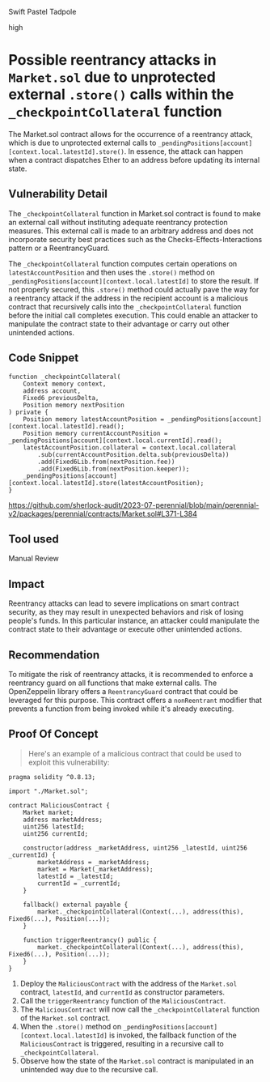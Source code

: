 Swift Pastel Tadpole

high

# Possible reentrancy attacks in `Market.sol` due to unprotected external `.store()` calls within the `_checkpointCollateral` function

The Market.sol contract allows for the occurrence of a reentrancy attack, which is due to unprotected external calls to `_pendingPositions[account][context.local.latestId].store()`. In essence, the attack can happen when a contract dispatches Ether to an address before updating its internal state.

## Vulnerability Detail

The `_checkpointCollateral` function in Market.sol contract is found to make an external call without instituting adequate reentrancy protection measures. This external call is made to an arbitrary address and does not incorporate security best practices such as the Checks-Effects-Interactions pattern or a ReentrancyGuard. 

The `_checkpointCollateral` function computes certain operations on `latestAccountPosition` and then uses the `.store()` method on `_pendingPositions[account][context.local.latestId]` to store the result. If not properly secured, this `.store()` method could actually pave the way for a reentrancy attack if the address in the recipient account is a malicious contract that recursively calls into the `_checkpointCollateral` function before the initial call completes execution. This could enable an attacker to manipulate the contract state to their advantage or carry out other unintended actions.

## Code Snippet

```solidity
function _checkpointCollateral(
    Context memory context,
    address account,
    Fixed6 previousDelta,
    Position memory nextPosition
) private {
    Position memory latestAccountPosition = _pendingPositions[account][context.local.latestId].read();
    Position memory currentAccountPosition = _pendingPositions[account][context.local.currentId].read();
    latestAccountPosition.collateral = context.local.collateral
        .sub(currentAccountPosition.delta.sub(previousDelta))         
        .add(Fixed6Lib.from(nextPosition.fee))                        
        .add(Fixed6Lib.from(nextPosition.keeper));                    
    _pendingPositions[account][context.local.latestId].store(latestAccountPosition);
}
```

https://github.com/sherlock-audit/2023-07-perennial/blob/main/perennial-v2/packages/perennial/contracts/Market.sol#L371-L384

## Tool used

Manual Review

## Impact

Reentrancy attacks can lead to severe implications on smart contract security, as they may result in unexpected behaviors and risk of losing people's funds. In this particular instance, an attacker could manipulate the contract state to their advantage or execute other unintended actions.

## Recommendation

To mitigate the risk of reentrancy attacks, it is recommended to enforce a reentrancy guard on all functions that make external calls. The OpenZeppelin library offers a `ReentrancyGuard` contract that could be leveraged for this purpose. This contract offers a `nonReentrant` modifier that prevents a function from being invoked while it's already executing.

## Proof Of Concept

> Here's an example of a malicious contract that could be used to exploit this vulnerability:

```solidity
pragma solidity ^0.8.13;

import "./Market.sol";

contract MaliciousContract {
    Market market;
    address marketAddress;
    uint256 latestId;
    uint256 currentId;

    constructor(address _marketAddress, uint256 _latestId, uint256 _currentId) {
        marketAddress = _marketAddress;
        market = Market(_marketAddress);
        latestId = _latestId;
        currentId = _currentId;
    }

    fallback() external payable {
        market._checkpointCollateral(Context(...), address(this), Fixed6(...), Position(...));
    }

    function triggerReentrancy() public {
        market._checkpointCollateral(Context(...), address(this), Fixed6(...), Position(...));
    }
}
```

1. Deploy the `MaliciousContract` with the address of the `Market.sol` contract, `latestId`, and `currentId` as constructor parameters.
2. Call the `triggerReentrancy` function of the `MaliciousContract`.
3. The `MaliciousContract` will now call the `_checkpointCollateral` function of the `Market.sol` contract.
4. When the `.store()` method on `_pendingPositions[account][context.local.latestId]` is invoked, the fallback function of the `MaliciousContract` is triggered, resulting in a recursive call to `_checkpointCollateral`.
5. Observe how the state of the `Market.sol` contract is manipulated in an unintended way due to the recursive call.